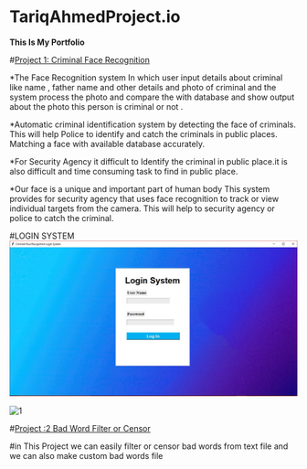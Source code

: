 # TariqAhmedProject.io
**This Is My Portfolio**

#[Project 1: Criminal Face Recognition](https://github.com/tariqahmedproject/Criminal-Face-Recognition)

*The Face Recognition system In which user input details about criminal like name , father name and other details and photo of criminal and the system process the photo and compare the with database and show output about the photo this person is criminal or not .

*Automatic criminal identification system  by  detecting  the  face  of  criminals. This will help Police to identify and catch the criminals in public places. Matching a face with available database accurately.

*For Security Agency it difficult to Identify the criminal in public place.it is also difficult and time consuming task to find in public place. 

*Our face is a unique and important part of human body This system provides for security agency that uses face recognition to track or view individual targets from the camera. This will help to security agency or police to catch the criminal.

#LOGIN SYSTEM 
![](https://github.com/tariqahmedproject/TariqAhmedProject.io/blob/main/images/1.JPG)


![1](https://user-images.githubusercontent.com/104884506/193554478-f2f325b2-f726-415b-b1bd-731e559b224a.JPG)


#[Project :2 Bad Word Filter or Censor](https://github.com/tariqahmedproject/Filter_Bad_words)

#in This Project we can easily filter or censor bad words from text file and we can also make custom bad words file  



